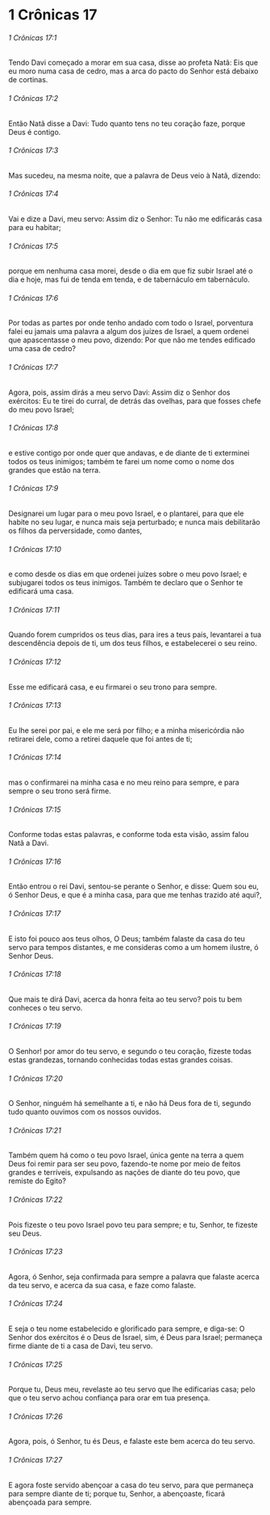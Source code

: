 # 1 Crônicas 17

###### 1 Crônicas 17:1

Tendo Davi começado a morar em sua casa, disse ao profeta Natã: Eis que eu moro numa casa de cedro, mas a arca do pacto do Senhor está debaixo de cortinas.

###### 1 Crônicas 17:2

Então Natã disse a Davi: Tudo quanto tens no teu coração faze, porque Deus é contigo.

###### 1 Crônicas 17:3

Mas sucedeu, na mesma noite, que a palavra de Deus veio à Natã, dizendo:

###### 1 Crônicas 17:4

Vai e dize a Davi, meu servo: Assim diz o Senhor: Tu não me edificarás casa para eu habitar;

###### 1 Crônicas 17:5

porque em nenhuma casa morei, desde o dia em que fiz subir Israel até o dia e hoje, mas fui de tenda em tenda, e de tabernáculo em tabernáculo.

###### 1 Crônicas 17:6

Por todas as partes por onde tenho andado com todo o Israel, porventura falei eu jamais uma palavra a algum dos juízes de Israel, a quem ordenei que apascentasse o meu povo, dizendo: Por que não me tendes edificado uma casa de cedro?

###### 1 Crônicas 17:7

Agora, pois, assim dirás a meu servo Davi: Assim diz o Senhor dos exércitos: Eu te tirei do curral, de detrás das ovelhas, para que fosses chefe do meu povo Israel;

###### 1 Crônicas 17:8

e estive contigo por onde quer que andavas, e de diante de ti exterminei todos os teus inimigos; também te farei um nome como o nome dos grandes que estão na terra.

###### 1 Crônicas 17:9

Designarei um lugar para o meu povo Israel, e o plantarei, para que ele habite no seu lugar, e nunca mais seja perturbado; e nunca mais debilitarão os filhos da perversidade, como dantes,

###### 1 Crônicas 17:10

e como desde os dias em que ordenei juízes sobre o meu povo Israel; e subjugarei todos os teus inimigos. Também te declaro que o Senhor te edificará uma casa.

###### 1 Crônicas 17:11

Quando forem cumpridos os teus dias, para ires a teus pais, levantarei a tua descendência depois de ti, um dos teus filhos, e estabelecerei o seu reino.

###### 1 Crônicas 17:12

Esse me edificará casa, e eu firmarei o seu trono para sempre.

###### 1 Crônicas 17:13

Eu lhe serei por pai, e ele me será por filho; e a minha misericórdia não retirarei dele, como a retirei daquele que foi antes de ti;

###### 1 Crônicas 17:14

mas o confirmarei na minha casa e no meu reino para sempre, e para sempre o seu trono será firme.

###### 1 Crônicas 17:15

Conforme todas estas palavras, e conforme toda esta visão, assim falou Natã a Davi.

###### 1 Crônicas 17:16

Então entrou o rei Davi, sentou-se perante o Senhor, e disse: Quem sou eu, ó Senhor Deus, e que é a minha casa, para que me tenhas trazido até aqui?,

###### 1 Crônicas 17:17

E isto foi pouco aos teus olhos, O Deus; também falaste da casa do teu servo para tempos distantes, e me consideras como a um homem ilustre, ó Senhor Deus.

###### 1 Crônicas 17:18

Que mais te dirá Davi, acerca da honra feita ao teu servo? pois tu bem conheces o teu servo.

###### 1 Crônicas 17:19

O Senhor! por amor do teu servo, e segundo o teu coração, fizeste todas estas grandezas, tornando conhecidas todas estas grandes coisas.

###### 1 Crônicas 17:20

O Senhor, ninguém há semelhante a ti, e não há Deus fora de ti, segundo tudo quanto ouvimos com os nossos ouvidos.

###### 1 Crônicas 17:21

Também quem há como o teu povo Israel, única gente na terra a quem Deus foi remir para ser seu povo, fazendo-te nome por meio de feitos grandes e terríveis, expulsando as nações de diante do teu povo, que remiste do Egito?

###### 1 Crônicas 17:22

Pois fizeste o teu povo Israel povo teu para sempre; e tu, Senhor, te fizeste seu Deus.

###### 1 Crônicas 17:23

Agora, ó Senhor, seja confirmada para sempre a palavra que falaste acerca da teu servo, e acerca da sua casa, e faze como falaste.

###### 1 Crônicas 17:24

E seja o teu nome estabelecido e glorificado para sempre, e diga-se: O Senhor dos exércitos é o Deus de Israel, sim, é Deus para Israel; permaneça firme diante de ti a casa de Davi, teu servo.

###### 1 Crônicas 17:25

Porque tu, Deus meu, revelaste ao teu servo que lhe edificarias casa; pelo que o teu servo achou confiança para orar em tua presença.

###### 1 Crônicas 17:26

Agora, pois, ó Senhor, tu és Deus, e falaste este bem acerca do teu servo.

###### 1 Crônicas 17:27

E agora foste servido abençoar a casa do teu servo, para que permaneça para sempre diante de ti; porque tu, Senhor, a abençoaste, ficará abençoada para sempre.

